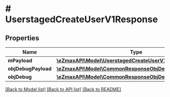 # # UserstagedCreateUserV1Response

## Properties

Name | Type | Description | Notes
------------ | ------------- | ------------- | -------------
**mPayload** | [**\eZmaxAPI\Model\UserstagedCreateUserV1ResponseMPayload**](UserstagedCreateUserV1ResponseMPayload.md) |  |
**objDebugPayload** | [**\eZmaxAPI\Model\CommonResponseObjDebugPayload**](CommonResponseObjDebugPayload.md) |  | [optional]
**objDebug** | [**\eZmaxAPI\Model\CommonResponseObjDebug**](CommonResponseObjDebug.md) |  | [optional]

[[Back to Model list]](../../README.md#models) [[Back to API list]](../../README.md#endpoints) [[Back to README]](../../README.md)
